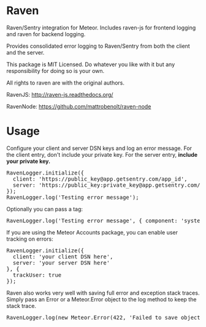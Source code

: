 Raven
============

Raven/Sentry integration for Meteor. Includes raven-js for frontend logging and raven for backend logging.

Provides consolidated error logging to Raven/Sentry from both the client and the server.

This package is MIT Licensed. Do whatever you like with it but any responsibility for doing so is your own.

All rights to raven are with the original authors.

RavenJS: http://raven-js.readthedocs.org/

RavenNode: https://github.com/mattrobenolt/raven-node

Usage
============
Configure your client and server DSN keys and log an error message. For the
client entry, don't include your private key. For the server entry, **include your private key.**
<pre>
RavenLogger.initialize({
  client: 'https://public_key@app.getsentry.com/app_id',            // Do not include your private key here
  server: 'https://public_key:private_key@app.getsentry.com/app_id' // *DO* include your private key here
});
RavenLogger.log('Testing error message');
</pre>

Optionally you can pass a tag:
<pre>
RavenLogger.log('Testing error message', { component: 'system' });
</pre>

If you are using the Meteor Accounts package, you can enable user tracking on errors:
<pre>
RavenLogger.initialize({
  client: 'your client DSN here',
  server: 'your server DSN here'
}, {
  trackUser: true
});
</pre>

Raven also works very well with saving full error and exception stack traces. Simply pass an Error or a Meteor.Error object to the log method to keep the stack trace.
<pre>
RavenLogger.log(new Meteor.Error(422, 'Failed to save object to database'));
</pre>
